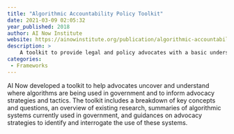 ```yaml
---
title: "Algorithmic Accountability Policy Toolkit"
date: 2021-03-09 02:05:32
year_published: 2018
author: AI Now Institute
website: https://ainowinstitute.org/publication/algorithmic-accountability-policy-toolkit
description: >
    A toolkit to provide legal and policy advocates with a basic understanding of government use of algorithms.
categories:
 - Frameworks
---
```



AI Now developed a toolkit to help advocates uncover and understand where algorithms are being used in government and to inform advocacy strategies and tactics. The toolkit includes a breakdown of key concepts and questions, an overview of existing research, summaries of algorithmic systems currently used in government, and guidances on advocacy strategies to identify and interrogate the use of these systems.